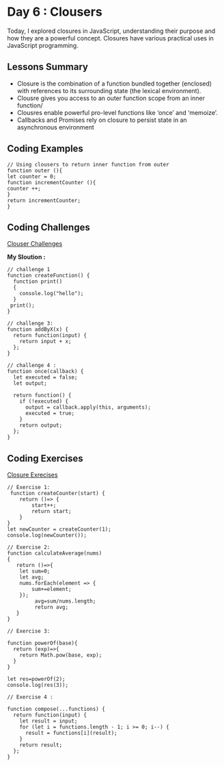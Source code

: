 
# Day 6 : Clousers
Today, I explored closures in JavaScript, understanding their purpose and how they are a powerful concept. Closures  have various practical uses in JavaScript programming.

## Lessons Summary
-  Closure is the combination of a function bundled together (enclosed) with references to its surrounding state (the lexical environment).
- Clousre gives you access to an outer function scope from an inner function/
- Clousres enable powerful pro-level functions like ‘once’ and ‘memoize’.
- Callbacks and Promises rely on closure to persist state in an asynchronous environment
 
## Coding Examples

```
// Using clousers to return inner function from outer 
function outer (){
let counter = 0;
function incrementCounter (){
counter ++;
}
return incrementCounter;
}

```

## Coding Challenges
[Clouser Challenges](http://csbin.io/closures)

**My Sloution :**
```
// challenge 1 
function createFunction() {
  function print()
  {
    console.log("hello");
  }
 print();
}

// challenge 3:
function addByX(x) {
  return function(input) {
    return input + x;
  };
}
 
// challenge 4 :
function once(callback) {
  let executed = false;
  let output;

  return function() {
    if (!executed) {
      output = callback.apply(this, arguments);
      executed = true;
    }
    return output;
  };
}

```

## Coding Exercises
[Closure Exrecises](https://github.com/orjwan-alrajaby/gsg-expressjs-backend-training-2023/blob/main/learning-sprint-1/week2-day2-tasks/tasks.md)
```
// Exercise 1:
 function createCounter(start) {
    return ()=> {
        start++;
        return start;
    }
}
let newCounter = createCounter(1);
console.log(newCounter());

// Exercise 2:
function calculateAverage(nums)
{ 
   return ()=>{
    let sum=0;
    let avg;
    nums.forEach(element => {
        sum+=element;
    });
         avg=sum/nums.length;
         return avg;
   }
}

// Exercise 3: 

function powerOf(base){
  return (exp)=>{
    return Math.pow(base, exp);
  }
}

let res=powerOf(2);
console.log(res(3));

// Exercise 4 :

function compose(...functions) {
  return function(input) {
    let result = input;
    for (let i = functions.length - 1; i >= 0; i--) {
      result = functions[i](result);
    }
    return result;
  };
}
```
